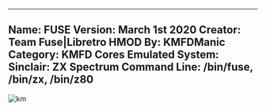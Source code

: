 -----------------------
Name: FUSE
Version: March 1st 2020
Creator: Team Fuse|Libretro
HMOD By: KMFDManic
Category: KMFD Cores
Emulated System: Sinclair: ZX Spectrum
Command Line: /bin/fuse, /bin/zx, /bin/z80
-----------------------
![km](https://i.imgur.com/eoK9xfL.png)
